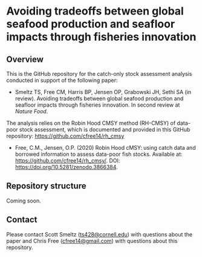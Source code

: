 # Avoiding tradeoffs between global seafood production and seafloor impacts through fisheries innovation

## Overview

This is the GitHub repository for the catch-only stock assessment analysis conducted in support of the following paper:

* Smeltz TS, Free CM, Harris BP, Jensen OP, Grabowski JH, Sethi SA (in review). Avoiding tradeoffs between global seafood production and seafloor impacts through fisheries innovation. In second review at _Nature Food_.

The analysis relies on the Robin Hood CMSY method (RH-CMSY) of data-poor stock assessment, which is documented and provided in this GitHub repository: https://github.com/cfree14/rh_cmsy

* Free, C.M., Jensen, O.P. (2020) Robin Hood cMSY: using catch data and borrowed information to assess data-poor fish stocks. Available at: https://github.com/cfree14/rh_cmsy/. DOI: https://doi.org/10.5281/zenodo.3866384.


## Repository structure

Coming soon.


## Contact

Please contact Scott Smeltz (ts428@cornell.edu) with questions about the paper and Chris Free (cfree14@gmail.com) with questions about this repository.
